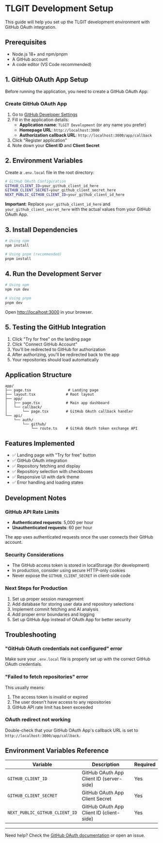 # TLGIT Development Setup

This guide will help you set up the TLGIT development environment with GitHub OAuth integration.

## Prerequisites

- Node.js 18+ and npm/pnpm
- A GitHub account
- A code editor (VS Code recommended)

## 1. GitHub OAuth App Setup

Before running the application, you need to create a GitHub OAuth App:

### Create GitHub OAuth App

1. Go to [GitHub Developer Settings](https://github.com/settings/applications/new)
2. Fill in the application details:
   - **Application name**: `TLGIT Development` (or any name you prefer)
   - **Homepage URL**: `http://localhost:3000`
   - **Authorization callback URL**: `http://localhost:3000/app/callback`
3. Click "Register application"
4. Note down your **Client ID** and **Client Secret**

## 2. Environment Variables

Create a `.env.local` file in the root directory:

```bash
# GitHub OAuth Configuration
GITHUB_CLIENT_ID=your_github_client_id_here
GITHUB_CLIENT_SECRET=your_github_client_secret_here
NEXT_PUBLIC_GITHUB_CLIENT_ID=your_github_client_id_here
```

**Important**: Replace `your_github_client_id_here` and `your_github_client_secret_here` with the actual values from your GitHub OAuth App.

## 3. Install Dependencies

```bash
# Using npm
npm install

# Using pnpm (recommended)
pnpm install
```

## 4. Run the Development Server

```bash
# Using npm
npm run dev

# Using pnpm
pnpm dev
```

Open [http://localhost:3000](http://localhost:3000) in your browser.

## 5. Testing the GitHub Integration

1. Click "Try for free" on the landing page
2. Click "Connect GitHub Account"
3. You'll be redirected to GitHub for authorization
4. After authorizing, you'll be redirected back to the app
5. Your repositories should load automatically

## Application Structure

```
app/
├── page.tsx                 # Landing page
├── layout.tsx              # Root layout
├── app/
│   ├── page.tsx            # Main app dashboard
│   └── callback/
│       └── page.tsx        # GitHub OAuth callback handler
└── api/
    └── auth/
        └── github/
            └── route.ts    # GitHub OAuth token exchange API
```

## Features Implemented

- ✅ Landing page with "Try for free" button
- ✅ GitHub OAuth integration
- ✅ Repository fetching and display
- ✅ Repository selection with checkboxes
- ✅ Responsive UI with dark theme
- ✅ Error handling and loading states

## Development Notes

### GitHub API Rate Limits

- **Authenticated requests**: 5,000 per hour
- **Unauthenticated requests**: 60 per hour

The app uses authenticated requests once the user connects their GitHub account.

### Security Considerations

- The GitHub access token is stored in localStorage (for development)
- In production, consider using secure HTTP-only cookies
- Never expose the `GITHUB_CLIENT_SECRET` in client-side code

### Next Steps for Production

1. Set up proper session management
2. Add database for storing user data and repository selections
3. Implement commit fetching and AI analysis
4. Add proper error boundaries and logging
5. Set up GitHub App instead of OAuth App for better security

## Troubleshooting

### "GitHub OAuth credentials not configured" error

Make sure your `.env.local` file is properly set up with the correct GitHub OAuth credentials.

### "Failed to fetch repositories" error

This usually means:

1. The access token is invalid or expired
2. The user doesn't have access to any repositories
3. GitHub API rate limit has been exceeded

### OAuth redirect not working

Double-check that your GitHub OAuth App's callback URL is set to `http://localhost:3000/app/callback`.

## Environment Variables Reference

| Variable                       | Description                              | Required |
| ------------------------------ | ---------------------------------------- | -------- |
| `GITHUB_CLIENT_ID`             | GitHub OAuth App Client ID (server-side) | Yes      |
| `GITHUB_CLIENT_SECRET`         | GitHub OAuth App Client Secret           | Yes      |
| `NEXT_PUBLIC_GITHUB_CLIENT_ID` | GitHub OAuth App Client ID (client-side) | Yes      |

---

Need help? Check the [GitHub OAuth documentation](https://docs.github.com/en/developers/apps/building-oauth-apps) or open an issue.
